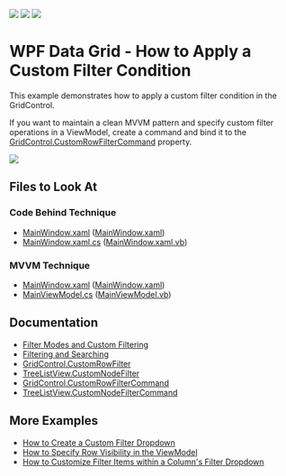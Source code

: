 <!-- default badges list -->
![](https://img.shields.io/endpoint?url=https://codecentral.devexpress.com/api/v1/VersionRange/128651196/22.2.2%2B)
[![](https://img.shields.io/badge/Open_in_DevExpress_Support_Center-FF7200?style=flat-square&logo=DevExpress&logoColor=white)](https://supportcenter.devexpress.com/ticket/details/E1167)
[![](https://img.shields.io/badge/📖_How_to_use_DevExpress_Examples-e9f6fc?style=flat-square)](https://docs.devexpress.com/GeneralInformation/403183)
<!-- default badges end -->

# WPF Data Grid - How to Apply a Custom Filter Condition

This example demonstrates how to apply a custom filter condition in the GridControl.

If you want to maintain a clean MVVM pattern and specify custom filter operations in a ViewModel, create a command and bind it to the [GridControl.CustomRowFilterCommand](https://docs.devexpress.com/WPF/DevExpress.Xpf.Grid.GridControl.CustomRowFilterCommand) property.

![](https://docs.devexpress.com/WPF/images/GridControl_CustomRowFilterCommand.png)

<!-- default file list -->

## Files to Look At

### Code Behind Technique

- [MainWindow.xaml](./CS/CustomFiltering_CodeBehind/MainWindow.xaml) ([MainWindow.xaml](./VB/CustomFiltering_CodeBehind/MainWindow.xaml))
- [MainWindow.xaml.cs](./CS/CustomFiltering_CodeBehind/MainWindow.xaml.cs#L27-L33) ([MainWindow.xaml.vb](./VB/CustomFiltering_CodeBehind/MainWindow.xaml.vb#L29-L37))

### MVVM Technique

- [MainWindow.xaml](./CS/CustomFiltering_MVVM/MainWindow.xaml) ([MainWindow.xaml](./VB/CustomFiltering_MVVM/MainWindow.xaml))
- [MainViewModel.cs](./CS/CustomFiltering_MVVM/MainViewModel.cs#L36-L41) ([MainViewModel.vb](./VB/CustomFiltering_MVVM/MainViewModel.vb#L50-L57))

<!-- default file list end -->

## Documentation

- [Filter Modes and Custom Filtering](https://docs.devexpress.com/WPF/6410/controls-and-libraries/data-grid/filtering-and-searching/filtering-in-code/filter-modes-and-custom-filtering)
- [Filtering and Searching](https://docs.devexpress.com/WPF/7356/controls-and-libraries/data-grid/filtering-and-searching)
- [GridControl.CustomRowFilter](https://docs.devexpress.com/WPF/DevExpress.Xpf.Grid.GridControl.CustomRowFilter)
- [TreeListView.CustomNodeFilter](https://docs.devexpress.com/WPF/DevExpress.Xpf.Grid.TreeListView.CustomNodeFilter)
- [GridControl.CustomRowFilterCommand](https://docs.devexpress.com/WPF/DevExpress.Xpf.Grid.GridControl.CustomRowFilterCommand)
- [TreeListView.CustomNodeFilterCommand](https://docs.devexpress.com/WPF/DevExpress.Xpf.Grid.TreeListView.CustomNodeFilterCommand)

## More Examples

- [How to Create a Custom Filter Dropdown](https://github.com/DevExpress-Examples/how-to-create-a-custom-filter-dropdown-e1616)
- [How to Specify Row Visibility in the ViewModel](https://github.com/DevExpress-Examples/how-to-specify-row-visibility-in-the-viewmodel-e4174)
- [How to Customize Filter Items within a Column's Filter Dropdown](https://github.com/DevExpress-Examples/how-to-customize-filter-items-within-a-columns-filter-dropdown-e1533)
